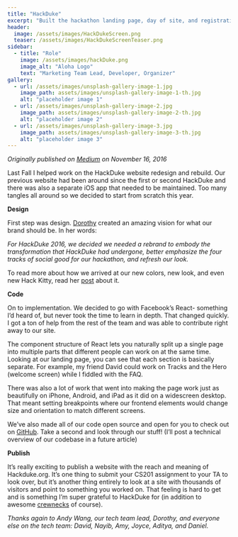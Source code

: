 ```yaml
---
title: "HackDuke"
excerpt: "Built the hackathon landing page, day of site, and registration portal. Currently Marketing team lead."
header:
  image: /assets/images/HackDukeScreen.png
  teaser: /assets/images/HackDukeScreenTeaser.png
sidebar:
  - title: "Role"
    image: /assets/images/hackDuke.png
    image_alt: "Aloha Logo"
    text: "Marketing Team Lead, Developer, Organizer"
gallery:
  - url: /assets/images/unsplash-gallery-image-1.jpg
    image_path: assets/images/unsplash-gallery-image-1-th.jpg
    alt: "placeholder image 1"
  - url: /assets/images/unsplash-gallery-image-2.jpg
    image_path: assets/images/unsplash-gallery-image-2-th.jpg
    alt: "placeholder image 2"
  - url: /assets/images/unsplash-gallery-image-3.jpg
    image_path: assets/images/unsplash-gallery-image-3-th.jpg
    alt: "placeholder image 3"
---
```


*Originally published on [Medium](https://medium.com/@brianmlin/hackduke-the-website-ed5189f119cf) on November 16, 2016*

Last Fall I helped work on the HackDuke website redesign and rebuild. Our previous website had been around since the first or second HackDuke and there was also a separate iOS app that needed to be maintained. Too many tangles all around so we decided to start from scratch this year.

**Design**

First step was design. [Dorothy](dorothyfeng.me) created an amazing vision for what our brand should be. In her words:

*For HackDuke 2016, we decided we needed a rebrand to embody the transformation that HackDuke had undergone, better emphasize the four tracks of social good for our hackathon, and refresh our look.*

To read more about how we arrived at our new colors, new look, and even new Hack Kitty, read her [post](https://medium.com/@hackduke/hackduke-2016-rebrand-1262b2f80168#.gycd38vhf) about it.

**Code**

On to implementation. We decided to go with Facebook’s React- something I’d heard of, but never took the time to learn in depth. That changed quickly. I got a ton of help from the rest of the team and was able to contribute right away to our site.

The component structure of React lets you naturally split up a single page into multiple parts that different people can work on at the same time. Looking at our landing page, you can see that each section is basically separate. For example, my friend David could work on Tracks and the Hero (welcome screen) while I fiddled with the FAQ.

There was also a lot of work that went into making the page work just as beautifully on iPhone, Android, and iPad as it did on a widescreen desktop. That meant setting breakpoints where our frontend elements would change size and orientation to match different screens.

We’ve also made all of our code open source and open for you to check out on [GitHub](https://github.com/hack-duke). Take a second and look through our stuff! (I’ll post a technical overview of our codebase in a future article)

**Publish**

It’s really exciting to publish a website with the reach and meaning of Hackduke.org. It’s one thing to submit your CS201 assignment to your TA to look over, but it’s another thing entirely to look at a site with thousands of visitors and point to something you worked on. That feeling is hard to get and is something I’m super grateful to HackDuke for (in addition to awesome [crewnecks](https://cdn-images-1.medium.com/max/1600/1*jBp10muxg7KVIfB7DVHIbA.png) of course).

*Thanks again to Andy Wang, our tech team lead, Dorothy, and everyone else on the tech team: David, Nayib, Amy, Joyce, Aditya, and Daniel.*